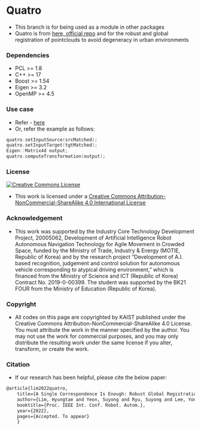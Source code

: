 # Quatro 
+ This branch is for being used as a module in other packages
+ Quatro is from [here, official repo](https://github.com/url-kaist/Quatro) and for the robust and global registration of pointclouds to avoid degeneracy in urban environments


### Dependencies
+ PCL >= 1.8
+ C++ >= 17
+ Boost >= 1.54
+ Eigen >= 3.2
+ OpenMP >= 4.5

### Use case
+ Refer - [here](https://github.com/engcang/FAST-LIO-SAM-QN)
+ Or, refer the example as follows:
```c++
quatro.setInputSource(srcMatched);
quatro.setInputTarget(tgtMatched);
Eigen::Matrix4d output;
quatro.computeTransformation(output);
```

### License
<a rel="license" href="http://creativecommons.org/licenses/by-nc-sa/4.0/"><img alt="Creative Commons License" style="border-width:0" src="https://i.creativecommons.org/l/by-nc-sa/4.0/88x31.png" /></a>
- This work is licensed under a [Creative Commons Attribution-NonCommercial-ShareAlike 4.0 International License](http://creativecommons.org/licenses/by-nc-sa/4.0/)

### Acknowledgement
- This work was supported by the Industry Core Technology Development Project, 20005062, Development of Artificial Intelligence Robot Autonomous Navigation Technology for Agile Movement in Crowded Space, funded by the Ministry of Trade, Industry & Energy (MOTIE, Republic of Korea) and by the research project “Development of A.I. based recognition, judgement and control solution for autonomous vehicle corresponding to atypical driving environment,” which is financed from the Ministry of Science and ICT (Republic of Korea) Contract No. 2019-0-00399. The student was supported by the BK21 FOUR from the Ministry of Education (Republic of Korea).

### Copyright
- All codes on this page are copyrighted by KAIST published under the Creative Commons Attribution-NonCommercial-ShareAlike 4.0 License. You must attribute the work in the manner specified by the author. You may not use the work for commercial purposes, and you may only distribute the resulting work under the same license if you alter, transform, or create the work.

### Citation
- If our research has been helpful, please cite the below paper:
```tex
@article{lim2022quatro,
    title={A Single Correspondence Is Enough: Robust Global Registration to Avoid Degeneracy in Urban Environments},
    author={Lim, Hyungtae and Yeon, Suyong and Ryu, Suyong and Lee, Yonghan and Kim, Youngji and Yun, Jaeseong and Jung, Euigon and Lee, Donghwan and Myung, Hyun},
    booktitle={Proc. IEEE Int. Conf. Robot. Autom.},
    year={2022},
    pages={Accepted. To appear}
    }
```